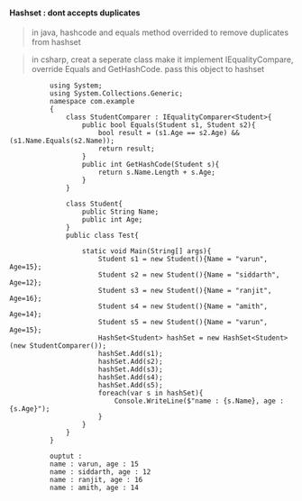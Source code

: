 #### Hashset : dont accepts duplicates

> in java, hashcode and equals method overrided to remove duplicates from hashset

> in csharp, creat a seperate class make it implement IEqualityCompare, override Equals and GetHashCode. pass this object 
  to hashset
  
  
              using System;  
              using System.Collections.Generic;
              namespace com.example  
              {       
                  class StudentComparer : IEqualityComparer<Student>{
                      public bool Equals(Student s1, Student s2){                    
                          bool result = (s1.Age == s2.Age) && (s1.Name.Equals(s2.Name));
                          return result;
                      }
                      public int GetHashCode(Student s){                
                          return s.Name.Length + s.Age;
                      }
                  }

                  class Student{
                      public String Name;
                      public int Age;                               
                  }                             
                  public class Test{

                      static void Main(String[] args){
                          Student s1 = new Student(){Name = "varun", Age=15};
                          Student s2 = new Student(){Name = "siddarth", Age=12};
                          Student s3 = new Student(){Name = "ranjit", Age=16};
                          Student s4 = new Student(){Name = "amith", Age=14};
                          Student s5 = new Student(){Name = "varun", Age=15};
                          HashSet<Student> hashSet = new HashSet<Student>(new StudentComparer());
                          hashSet.Add(s1);
                          hashSet.Add(s2);
                          hashSet.Add(s3);
                          hashSet.Add(s4);
                          hashSet.Add(s5);
                          foreach(var s in hashSet){
                              Console.WriteLine($"name : {s.Name}, age : {s.Age}");
                          }
                      }
                  }     
              }             
              
              ouptut : 
              name : varun, age : 15
              name : siddarth, age : 12
              name : ranjit, age : 16
              name : amith, age : 14
              
